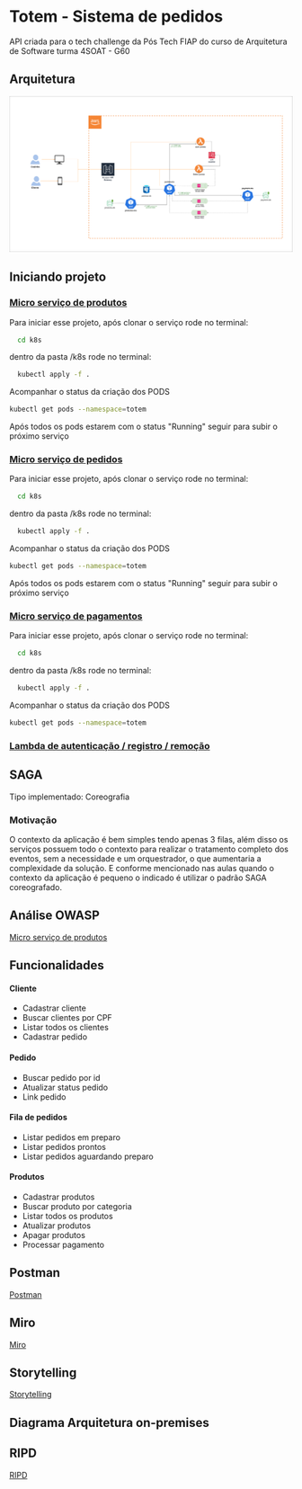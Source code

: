 # Totem - Sistema de pedidos

API criada para o tech challenge da Pós Tech FIAP do curso de Arquitetura de Software turma 4SOAT - G60

## Arquitetura
![Arquitetura do Sistema](img/arch.png)

## Iniciando projeto

### [Micro serviço de produtos](https://github.com/4soat-grupo-60/produtos-ms)


Para iniciar esse projeto, após clonar o serviço rode no terminal:

```bash
  cd k8s
```

dentro da pasta /k8s rode no terminal:

```bash
  kubectl apply -f .
```

Acompanhar o status da criação dos PODS

```bash
kubectl get pods --namespace=totem
```

Após todos os pods estarem com o status "Running" seguir para subir o próximo serviço

### [Micro serviço de pedidos](https://github.com/4soat-grupo-60/pedido-ms)

Para iniciar esse projeto, após clonar o serviço rode no terminal:

```bash
  cd k8s
```

dentro da pasta /k8s rode no terminal:

```bash
  kubectl apply -f .
```

Acompanhar o status da criação dos PODS

```bash
kubectl get pods --namespace=totem
```

Após todos os pods estarem com o status "Running" seguir para subir o próximo serviço

### [Micro serviço de pagamentos](https://github.com/4soat-grupo-60/payment-ms)

Para iniciar esse projeto, após clonar o serviço rode no terminal:

```bash
  cd k8s
```

dentro da pasta /k8s rode no terminal:

```bash
  kubectl apply -f .
```

Acompanhar o status da criação dos PODS

```bash
kubectl get pods --namespace=totem
```


### [Lambda de autenticação / registro / remoção](https://github.com/4soat-grupo-60/totem-lambda)

## SAGA
Tipo implementado: Coreografia

### Motivação
O contexto da aplicação é bem simples tendo apenas 3 filas, além disso os serviços possuem todo o contexto para realizar o tratamento completo dos eventos, sem a necessidade e um orquestrador, o que aumentaria a complexidade da solução. E conforme mencionado nas aulas quando o contexto da aplicação é pequeno o indicado é utilizar o padrão SAGA coreografado.


## Análise OWASP

[Micro serviço de produtos](https://4soat-grupo-60.github.io/produtos-ms/scanner/produtos-report-v2-2024-07-31.html)

## Funcionalidades

#### Cliente

- Cadastrar cliente
- Buscar clientes por CPF
- Listar todos os clientes
- Cadastrar pedido

#### Pedido

- Buscar pedido por id
- Atualizar status pedido
- Link pedido

#### Fila de pedidos

- Listar pedidos em preparo
- Listar pedidos prontos
- Listar pedidos aguardando preparo

#### Produtos

- Cadastrar produtos
- Buscar produto por categoria
- Listar todos os produtos
- Atualizar produtos
- Apagar produtos
- Processar pagamento

## Postman

[Postman](https://elements.getpostman.com/redirect?entityId=26331161-07de13c2-3c77-4e02-851d-1d35a173d086&entityType=collection)

## Miro

[Miro](https://miro.com/app/board/uXjVNe6pUU4=/)

## Storytelling

[Storytelling](https://docs.google.com/document/d/1UKt6QM1xacBQHZGV9gy3_L3Li5LpHbLUMzv4UTCF_Nc/edit)

## Diagrama Arquitetura on-premises

<!--- ![Diagrama Arquitetura on-premises](https://github.com/adrianolima/tech_challenge_4soat_g60/blob/main/docs/on-premises/diagrama_onpremises.png) -->

## RIPD
[RIPD](https://1drv.ms/w/c/2212ca1d71ab54c7/Ee8_H5k-tp9BkqzgWAq3uuUB4n1KSL7ab9D5Kk5LjMKqBg?e=3hskNa)

